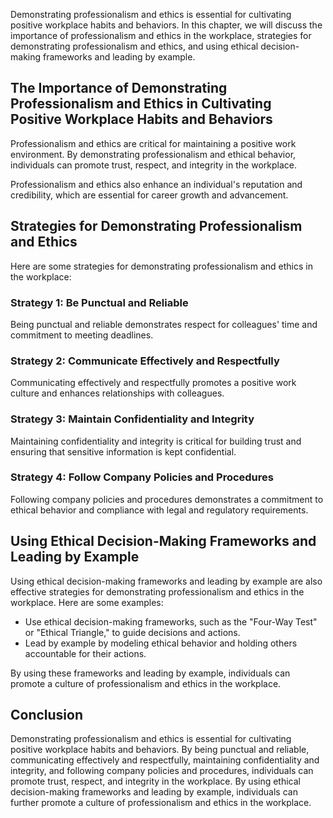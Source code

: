 
Demonstrating professionalism and ethics is essential for cultivating positive workplace habits and behaviors. In this chapter, we will discuss the importance of professionalism and ethics in the workplace, strategies for demonstrating professionalism and ethics, and using ethical decision-making frameworks and leading by example.

The Importance of Demonstrating Professionalism and Ethics in Cultivating Positive Workplace Habits and Behaviors
-----------------------------------------------------------------------------------------------------------------

Professionalism and ethics are critical for maintaining a positive work environment. By demonstrating professionalism and ethical behavior, individuals can promote trust, respect, and integrity in the workplace.

Professionalism and ethics also enhance an individual's reputation and credibility, which are essential for career growth and advancement.

Strategies for Demonstrating Professionalism and Ethics
-------------------------------------------------------

Here are some strategies for demonstrating professionalism and ethics in the workplace:

### Strategy 1: Be Punctual and Reliable

Being punctual and reliable demonstrates respect for colleagues' time and commitment to meeting deadlines.

### Strategy 2: Communicate Effectively and Respectfully

Communicating effectively and respectfully promotes a positive work culture and enhances relationships with colleagues.

### Strategy 3: Maintain Confidentiality and Integrity

Maintaining confidentiality and integrity is critical for building trust and ensuring that sensitive information is kept confidential.

### Strategy 4: Follow Company Policies and Procedures

Following company policies and procedures demonstrates a commitment to ethical behavior and compliance with legal and regulatory requirements.

Using Ethical Decision-Making Frameworks and Leading by Example
---------------------------------------------------------------

Using ethical decision-making frameworks and leading by example are also effective strategies for demonstrating professionalism and ethics in the workplace. Here are some examples:

* Use ethical decision-making frameworks, such as the "Four-Way Test" or "Ethical Triangle," to guide decisions and actions.
* Lead by example by modeling ethical behavior and holding others accountable for their actions.

By using these frameworks and leading by example, individuals can promote a culture of professionalism and ethics in the workplace.

Conclusion
----------

Demonstrating professionalism and ethics is essential for cultivating positive workplace habits and behaviors. By being punctual and reliable, communicating effectively and respectfully, maintaining confidentiality and integrity, and following company policies and procedures, individuals can promote trust, respect, and integrity in the workplace. By using ethical decision-making frameworks and leading by example, individuals can further promote a culture of professionalism and ethics in the workplace.
